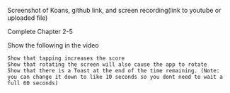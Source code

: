 Screenshot of Koans, github link, and screen recording(link to youtube or uploaded file)

Complete Chapter 2-5

Show the following in the video

    Show that tapping increases the score
    Show that rotating the screen will also cause the app to rotate
    Show that there is a Toast at the end of the time remaining. (Note: you can change it down to like 10 seconds so you dont need to wait a full 60 seconds)